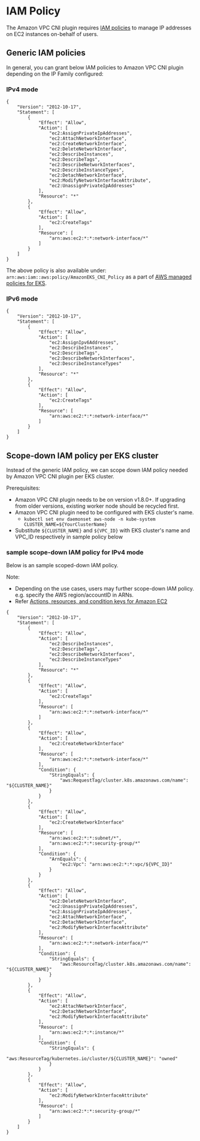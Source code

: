 # IAM Policy

The Amazon VPC CNI plugin requires [IAM policies](https://docs.aws.amazon.com/IAM/latest/UserGuide/access_policies.html) to manage IP addresses on EC2 instances on-behalf of users.

## Generic IAM policies

In general, you can grant below IAM policies to Amazon VPC CNI plugin depending on the IP Family configured:

### IPv4 mode
```
{
    "Version": "2012-10-17",
    "Statement": [
        {
            "Effect": "Allow",
            "Action": [
                "ec2:AssignPrivateIpAddresses",
                "ec2:AttachNetworkInterface",
                "ec2:CreateNetworkInterface",
                "ec2:DeleteNetworkInterface",
                "ec2:DescribeInstances",
                "ec2:DescribeTags",
                "ec2:DescribeNetworkInterfaces",
                "ec2:DescribeInstanceTypes",
                "ec2:DetachNetworkInterface",
                "ec2:ModifyNetworkInterfaceAttribute",
                "ec2:UnassignPrivateIpAddresses"
            ],
            "Resource": "*"
        },
        {
            "Effect": "Allow",
            "Action": [
                "ec2:CreateTags"
            ],
            "Resource": [
                "arn:aws:ec2:*:*:network-interface/*"
            ]
        }
    ]
}
```

The above policy is also available under: `arn:aws:iam::aws:policy/AmazonEKS_CNI_Policy` as a part of [AWS managed policies for EKS](https://docs.aws.amazon.com/eks/latest/userguide/security-iam-awsmanpol.html).


### IPv6 mode

```
{
    "Version": "2012-10-17",
    "Statement": [
        {
            "Effect": "Allow",
            "Action": [
                "ec2:AssignIpv6Addresses",
                "ec2:DescribeInstances",
                "ec2:DescribeTags",
                "ec2:DescribeNetworkInterfaces",
                "ec2:DescribeInstanceTypes"
            ],
            "Resource": "*"
        },
        {
            "Effect": "Allow",
            "Action": [
                "ec2:CreateTags"
            ],
            "Resource": [
                "arn:aws:ec2:*:*:network-interface/*"
            ]
        }
    ]
}
```

## Scope-down IAM policy per EKS cluster

Instead of the generic IAM policy, we can scope down IAM policy needed by Amazon VPC CNI plugin per EKS cluster.

Prerequisites:
 * Amazon VPC CNI plugin needs to be on version v1.8.0+. If upgrading from older versions, existing worker node should be recycled first.
 * Amazon VPC CNI plugin need to be configured with EKS cluster's name.
    * ```kubectl set env daemonset aws-node -n kube-system CLUSTER_NAME=${YourClusterName}```
 * Substitute `${CLUSTER_NAME}` and `${VPC_ID}` with EKS cluster's name and VPC_ID respectively in sample policy below

### sample scope-down IAM policy for IPv4 mode

Below is an sample scoped-down IAM policy.

Note:
   * Depending on the use cases, users may further scope-down IAM policy. e.g. specify the AWS region/accountID in ARNs.
   * Refer [Actions, resources, and condition keys for Amazon EC2](https://docs.aws.amazon.com/service-authorization/latest/reference/list_amazonec2.html)

```
{
    "Version": "2012-10-17",
    "Statement": [
        {
            "Effect": "Allow",
            "Action": [
                "ec2:DescribeInstances",
                "ec2:DescribeTags",
                "ec2:DescribeNetworkInterfaces",
                "ec2:DescribeInstanceTypes"
            ],
            "Resource": "*"
        },
        {
            "Effect": "Allow",
            "Action": [
                "ec2:CreateTags"
            ],
            "Resource": [
                "arn:aws:ec2:*:*:network-interface/*"
            ]
        },
        {
            "Effect": "Allow",
            "Action": [
                "ec2:CreateNetworkInterface"
            ],
            "Resource": [
                "arn:aws:ec2:*:*:network-interface/*"
            ],
            "Condition": {
                "StringEquals": {
                    "aws:RequestTag/cluster.k8s.amazonaws.com/name": "${CLUSTER_NAME}"
                }
            }
        },
        {
            "Effect": "Allow",
            "Action": [
                "ec2:CreateNetworkInterface"
            ],
            "Resource": [
                "arn:aws:ec2:*:*:subnet/*",
                "arn:aws:ec2:*:*:security-group/*"
            ],
            "Condition": {
                "ArnEquals": {
                    "ec2:Vpc": "arn:aws:ec2:*:*:vpc/${VPC_ID}"
                }
            }
        },
        {
            "Effect": "Allow",
            "Action": [
                "ec2:DeleteNetworkInterface",
                "ec2:UnassignPrivateIpAddresses",
                "ec2:AssignPrivateIpAddresses",
                "ec2:AttachNetworkInterface",
                "ec2:DetachNetworkInterface",
                "ec2:ModifyNetworkInterfaceAttribute"
            ],
            "Resource": [
                "arn:aws:ec2:*:*:network-interface/*"
            ],
            "Condition": {
                "StringEquals": {
                    "aws:ResourceTag/cluster.k8s.amazonaws.com/name": "${CLUSTER_NAME}"
                }
            }
        },
        {
            "Effect": "Allow",
            "Action": [
                "ec2:AttachNetworkInterface",
                "ec2:DetachNetworkInterface",
                "ec2:ModifyNetworkInterfaceAttribute"
            ],
            "Resource": [
                "arn:aws:ec2:*:*:instance/*"
            ],
            "Condition": {
                "StringEquals": {
                    "aws:ResourceTag/kubernetes.io/cluster/${CLUSTER_NAME}": "owned"
                }
            }
        },
        {
            "Effect": "Allow",
            "Action": [
                "ec2:ModifyNetworkInterfaceAttribute"
            ],
            "Resource": [
                "arn:aws:ec2:*:*:security-group/*"
            ]
        }
    ]
}
```
